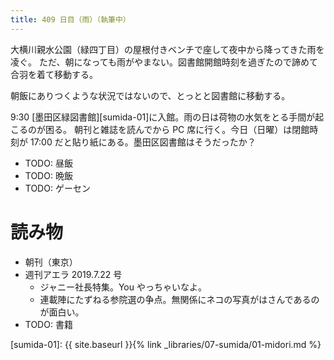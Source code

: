 ```yaml
---
title: 409 日目（雨）（執筆中）
---
```


大横川親水公園（緑四丁目）の屋根付きベンチで座して夜中から降ってきた雨を凌ぐ。
ただ、朝になっても雨がやまない。図書館開館時刻を過ぎたので諦めて合羽を着て移動する。

朝飯にありつくような状況ではないので、とっとと図書館に移動する。

9:30 [墨田区緑図書館][sumida-01]に入館。雨の日は荷物の水気をとる手間が起こるのが困る。
朝刊と雑誌を読んでから PC 席に行く。今日（日曜）は閉館時刻が 17:00 だと貼り紙にある。墨田区図書館はそうだったか？

* TODO: 昼飯
* TODO: 晩飯
* TODO: ゲーセン

# 読み物

* 朝刊（東京）
* 週刊アエラ 2019.7.22 号
  * ジャニー社長特集。You やっちゃいなよ。
  * 連載陣にたずねる参院選の争点。無関係にネコの写真がはさんであるのが面白い。
* TODO: 書籍

[sumida-01]: {{ site.baseurl }}{% link _libraries/07-sumida/01-midori.md %}
